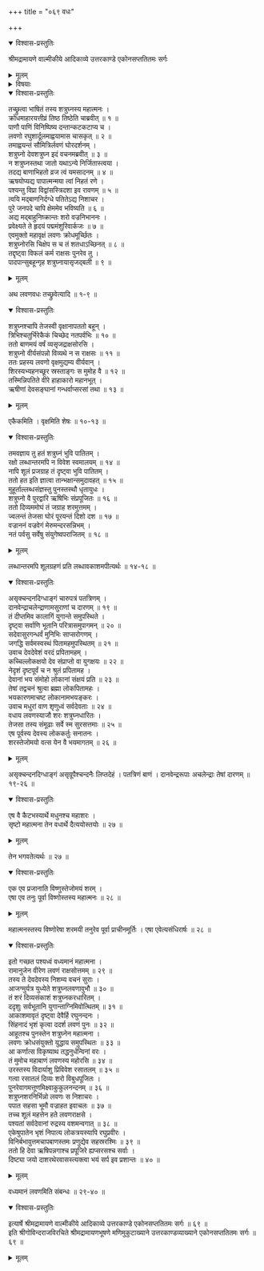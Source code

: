 +++
title = "०६९ वधः"

+++

<details open><summary>विश्वास-प्रस्तुतिः</summary>

श्रीमद्रामायणे वाल्मीकीये आदिकाव्ये उत्तरकाण्डे एकोनसप्ततितमः सर्गः
</details>

<details><summary>मूलम्</summary>

श्रीमद्रामायणे वाल्मीकीये आदिकाव्ये उत्तरकाण्डे एकोनसप्ततितमः सर्गः
</details>

<details><summary>विषयाः</summary>

शत्रुघ्नेन युद्धे लवणासुरवधः ॥ १ ॥
</details>

<details open><summary>विश्वास-प्रस्तुतिः</summary>

तच्छ्रुत्वा भाषितं तस्य शत्रुघ्नस्य महात्मनः ।  
क्रोधमाहारयत्तीव्रं तिष्ठ तिष्ठेति चाब्रवीत् ॥ १ ॥  
पाणौ पाणिं विनिष्पिष्य दन्तान्कटकटाप्य च ।  
लवणो रघुशार्दूलमाह्वयामास चासकृत् ॥ २ ॥  
तमाह्वयन्तं सौमित्रिर्लवणं घोरदर्शनम् ।  
शत्रुघ्नो देवशत्रुघ्न इदं वचनमब्रवीत् ॥ ३ ॥  
न शत्रुघ्नस्तथा जातो यथाऽन्ये निर्जितास्त्वया ।  
तदद्य बाणाभिहतो व्रज त्वं यमसादनम् ॥ ४ ॥  
ऋषयोप्यद्य पापात्मन्मया त्वां निहतं रणे ।  
पश्यन्तु विप्रा विद्वांसस्त्रिदशा इव रावणम् ॥ ५ ॥  
त्वयि मद्बाणनिर्दग्धे पतितेऽद्य निशाचर ।  
पुरे जनपदे चापि क्षेममेव भविष्यति ॥ ६ ॥  
अद्य मद्बाहुनिष्क्रान्तः शरो वज्रनिभाननः ।  
प्रवेक्ष्यते ते हृदयं पद्ममंशुरिवार्कजः ॥ ७ ॥  
एवमुक्तो महावृक्षं लवणः क्रोधमूर्च्छितः ।  
शत्रुघ्नोरसि चिक्षेप स च तं शतधाऽच्छिनत् ॥ ८ ॥  
तद्दृष्ट्वा विफलं कर्म राक्षसः पुनरेव तु ।  
पादपान्सुबहून्गृह शत्रुघ्नायासृजद्बली ॥ ९ ॥
</details>

<details><summary>मूलम्</summary>

तच्छ्रुत्वा भाषितं तस्य शत्रुघ्नस्य महात्मनः ।  
क्रोधमाहारयत्तीव्रं तिष्ठ तिष्ठेति चाब्रवीत् ॥ १ ॥  
पाणौ पाणिं विनिष्पिष्य दन्तान्कटकटाप्य च ।  
लवणो रघुशार्दूलमाह्वयामास चासकृत् ॥ २ ॥  
तमाह्वयन्तं सौमित्रिर्लवणं घोरदर्शनम् ।  
शत्रुघ्नो देवशत्रुघ्न इदं वचनमब्रवीत् ॥ ३ ॥  
न शत्रुघ्नस्तथा जातो यथाऽन्ये निर्जितास्त्वया ।  
तदद्य बाणाभिहतो व्रज त्वं यमसादनम् ॥ ४ ॥  
ऋषयोप्यद्य पापात्मन्मया त्वां निहतं रणे ।  
पश्यन्तु विप्रा विद्वांसस्त्रिदशा इव रावणम् ॥ ५ ॥  
त्वयि मद्बाणनिर्दग्धे पतितेऽद्य निशाचर ।  
पुरे जनपदे चापि क्षेममेव भविष्यति ॥ ६ ॥  
अद्य मद्बाहुनिष्क्रान्तः शरो वज्रनिभाननः ।  
प्रवेक्ष्यते ते हृदयं पद्ममंशुरिवार्कजः ॥ ७ ॥  
एवमुक्तो महावृक्षं लवणः क्रोधमूर्च्छितः ।  
शत्रुघ्नोरसि चिक्षेप स च तं शतधाऽच्छिनत् ॥ ८ ॥  
तद्दृष्ट्वा विफलं कर्म राक्षसः पुनरेव तु ।  
पादपान्सुबहून्गृह शत्रुघ्नायासृजद्बली ॥ ९ ॥
</details>

अथ लवणवधः तच्छ्रुवेत्यादि ॥ १-९ ॥

<details open><summary>विश्वास-प्रस्तुतिः</summary>

शत्रुघ्नश्चापि तेजस्वी वृक्षानापततो बहून् ।  
त्रिभिश्चतुर्भिरेकैकं चिच्छेद नतपर्वभिः ॥ १० ॥  
ततो बाणमयं वर्षं व्यसृजद्राक्षसोरसि ।  
शत्रुघ्नो वीर्यसंपन्नो विव्यथे न स राक्षसः ॥ ११ ॥  
ततः प्रहस्य लवणो वृक्षमुद्यम्य वीर्यवान् ।  
शिरस्यभ्यहनच्छूर स्रस्ताङ्गः स मुमोह वै ॥ १२ ॥  
तस्मिन्निपतिते वीरे हाहाकारो महानभूत् ।  
ऋषीणां देवसङ्घानां गन्धर्वाप्सरसां तथा ॥ १३ ॥
</details>

<details><summary>मूलम्</summary>

शत्रुघ्नश्चापि तेजस्वी वृक्षानापततो बहून् ।  
त्रिभिश्चतुर्भिरेकैकं चिच्छेद नतपर्वभिः ॥ १० ॥  
ततो बाणमयं वर्षं व्यसृजद्राक्षसोरसि ।  
शत्रुघ्नो वीर्यसंपन्नो विव्यथे न स राक्षसः ॥ ११ ॥  
ततः प्रहस्य लवणो वृक्षमुद्यम्य वीर्यवान् ।  
शिरस्यभ्यहनच्छूर स्रस्ताङ्गः स मुमोह वै ॥ १२ ॥  
तस्मिन्निपतिते वीरे हाहाकारो महानभूत् ।  
ऋषीणां देवसङ्घानां गन्धर्वाप्सरसां तथा ॥ १३ ॥
</details>

एकैकमिति । वृक्षमिति शेषः ॥ १०-१३ ॥

<details open><summary>विश्वास-प्रस्तुतिः</summary>

तमवज्ञाय तु हतं शत्रुघ्नं भुवि पातितम् ।  
रक्षो लब्धान्तरमपि न विवेश स्वमालयम् ॥ १४ ॥  
नापि शूलं प्रजग्राह तं दृष्ट्वा भुवि पातितम् ।  
ततो हत इति ज्ञात्वा तान्भक्षान्समुदावहत् ॥ १५ ॥  
मुहूर्ताल्लब्धसंज्ञस्तु पुनस्तस्थौ धृतायुधः ।  
शत्रुघ्नो वै पुरद्वारि ऋषिभिः संप्रपूजितः ॥ १६ ॥  
ततो दिव्यममोघं तं जग्राह शरमुत्तमम् ।  
ज्वलन्तं तेजसा घोरं पूरयन्तं दिशो दश ॥ १७ ॥  
वज्राननं वज्रवेगं मेरुमन्दरसन्निभम् ।  
नतं पर्वसु सर्वेषु संयुगेष्वपराजितम् ॥ १८ ॥
</details>

<details><summary>मूलम्</summary>

तमवज्ञाय तु हतं शत्रुघ्नं भुवि पातितम् ।  
रक्षो लब्धान्तरमपि न विवेश स्वमालयम् ॥ १४ ॥  
नापि शूलं प्रजग्राह तं दृष्ट्वा भुवि पातितम् ।  
ततो हत इति ज्ञात्वा तान्भक्षान्समुदावहत् ॥ १५ ॥  
मुहूर्ताल्लब्धसंज्ञस्तु पुनस्तस्थौ धृतायुधः ।  
शत्रुघ्नो वै पुरद्वारि ऋषिभिः संप्रपूजितः ॥ १६ ॥  
ततो दिव्यममोघं तं जग्राह शरमुत्तमम् ।  
ज्वलन्तं तेजसा घोरं पूरयन्तं दिशो दश ॥ १७ ॥  
वज्राननं वज्रवेगं मेरुमन्दरसन्निभम् ।  
नतं पर्वसु सर्वेषु संयुगेष्वपराजितम् ॥ १८ ॥
</details>

लब्धान्तरमपि शूलग्रहणं प्रति लब्धावकाशमपीत्यर्थः ॥ १४-१८ ॥

<details open><summary>विश्वास-प्रस्तुतिः</summary>

असृक्चन्दनदिग्धाङ्गं चारुपत्रं पतत्रिणम् ।  
दानवेन्द्राचलेन्द्राणामसुराणां च दारणम् ॥ १९ ॥  
तं दीप्तमिव कालागिं युगान्ते समुपस्थिते ।  
दृष्ट्वा सर्वाणि भूतानि परित्रासमुपागमन् ॥ २० ॥  
सदेवासुरगन्धर्वं मुनिभिः साप्सरोगणम् ।  
जगद्धि सर्वमस्वस्थं पितामहमुपस्थितम् ॥ २१ ॥  
उवाच देवदेवेशं वरदं प्रपितामहम् ।  
कच्चिल्लोकक्षयो देव संप्राप्तो वा युगक्षयः ॥ २२ ॥  
नेदृशं दृष्टपूर्वं च न श्रुतं प्रपितामह ।  
देवानां भय संमोहो लोकानां संक्षयं प्रति ॥ २३ ॥  
तेषां तद्वचनं श्रुत्वा ब्रह्मा लोकपितामहः ।  
भयकारणमाचष्ट लोकानामभयङ्करः ।  
उवाच मधुरां वाण शृणुध्वं सर्वदेवताः ॥ २४ ॥  
वधाय लवणस्याजौ शरः शत्रुघ्नधारितः ।  
तेजसा तस्य संमूढाः सर्वे स्म सुरसत्तमाः ॥ २५ ॥  
एष पूर्वस्य देवस्य लोककर्तुः सनातनः ।  
शरस्तेजोमयो वत्स येन वै भयमागतम् ॥ २६ ॥
</details>

<details><summary>मूलम्</summary>

असृक्चन्दनदिग्धाङ्गं चारुपत्रं पतत्रिणम् ।  
दानवेन्द्राचलेन्द्राणामसुराणां च दारणम् ॥ १९ ॥  
तं दीप्तमिव कालागिं युगान्ते समुपस्थिते ।  
दृष्ट्वा सर्वाणि भूतानि परित्रासमुपागमन् ॥ २० ॥  
सदेवासुरगन्धर्वं मुनिभिः साप्सरोगणम् ।  
जगद्धि सर्वमस्वस्थं पितामहमुपस्थितम् ॥ २१ ॥  
उवाच देवदेवेशं वरदं प्रपितामहम् ।  
कच्चिल्लोकक्षयो देव संप्राप्तो वा युगक्षयः ॥ २२ ॥  
नेदृशं दृष्टपूर्वं च न श्रुतं प्रपितामह ।  
देवानां भय संमोहो लोकानां संक्षयं प्रति ॥ २३ ॥  
तेषां तद्वचनं श्रुत्वा ब्रह्मा लोकपितामहः ।  
भयकारणमाचष्ट लोकानामभयङ्करः ।  
उवाच मधुरां वाण शृणुध्वं सर्वदेवताः ॥ २४ ॥  
वधाय लवणस्याजौ शरः शत्रुघ्नधारितः ।  
तेजसा तस्य संमूढाः सर्वे स्म सुरसत्तमाः ॥ २५ ॥  
एष पूर्वस्य देवस्य लोककर्तुः सनातनः ।  
शरस्तेजोमयो वत्स येन वै भयमागतम् ॥ २६ ॥
</details>

असृक्चन्दनदिग्धाङ्गं असृग्रूपैश्चन्दनैः लिप्तदेहं । पतत्रिणं बाणं । दानवेन्द्ररूपाः अचलेन्द्राः तेषां दारणम् ॥ १९-२६ ॥

<details open><summary>विश्वास-प्रस्तुतिः</summary>

एष वै कैटभस्यार्थे मधुनश्च महाशरः ।  
सृष्टो महात्मना तेन वधार्थे दैत्ययोस्तयोः ॥ २७ ॥
</details>

<details><summary>मूलम्</summary>

एष वै कैटभस्यार्थे मधुनश्च महाशरः ।  
सृष्टो महात्मना तेन वधार्थे दैत्ययोस्तयोः ॥ २७ ॥
</details>

तेन भगवतेत्यर्थः ॥ २७ ॥

<details open><summary>विश्वास-प्रस्तुतिः</summary>

एक एव प्रजानाति विष्णुस्तेजोमयं शरम् ।  
एषा एव तनुः पूर्वा विष्णोस्तस्य महात्मनः ॥ २८ ॥
</details>

<details><summary>मूलम्</summary>

एक एव प्रजानाति विष्णुस्तेजोमयं शरम् ।  
एषा एव तनुः पूर्वा विष्णोस्तस्य महात्मनः ॥ २८ ॥
</details>

महात्मनस्तस्य विष्णोरेषा शरमयी तनुरेव पूर्वा प्राचीनमूर्तिः । एषा एवेत्यसंधिरार्षः ॥ २८ ॥

<details open><summary>विश्वास-प्रस्तुतिः</summary>

इतो गच्छत पश्यध्वं वध्यमानं महात्मना ।  
रामानुजेन वीरेण लवणं राक्षसोत्तमम् ॥ २९ ॥  
तस्य ते देवदेवस्य निशम्य वचनं सुराः ।  
आजग्मुर्यत्र युध्येते शत्रुघ्नलवणावुभौ ॥ ३० ॥  
तं शरं दिव्यसंकाशं शत्रुघ्नकरधारितम् ।  
ददृशुः सर्वभूतानि युगान्ताग्निमिवोत्थितम् ॥ ३१ ॥  
आकाशमावृतं दृष्ट्वा देवैर्हि रघुनन्दनः ।  
सिंहनादं भृशं कृत्वा ददर्श लवणं पुनः ॥ ३२ ॥  
आहूतश्च पुनस्तेन शत्रुघ्नेन महात्मना ।  
लवणः क्रोधसंयुक्तो युद्धाय समुपस्थितः ॥ ३३ ॥  
आ कर्णात्स विकृष्याथ तद्धनुर्धन्विनां वरः ।  
तं मुमोच महाबाणं लवणस्य महोरसि ॥ ३४ ॥  
उरस्तस्य विदार्याशु प्रिविवेश रसातलम् ॥ ३५ ॥  
गत्वा रसातलं दिव्यः शरो विबुधपूजितः ।  
पुनरेवागमत्तूणमिक्ष्वाकुकुलनन्दनम् ॥ ३६ ॥  
शत्रुघ्नशरनिर्भिन्नो लवणः स निशाचरः ।  
पपात सहसा भूमौ वज्राहत इवाचलः ॥ ३७ ॥  
तच्च शूलं महत्तेन हते लवणराक्षसे ।  
पश्यतां सर्वदेवानां रुद्रस्य वशमन्वगात् ॥ ३८ ॥  
एकेषुपातेन भृशं निपात्य लोकत्रयस्यापि रघुप्रवीरः ।  
विनिर्बभावुत्तमचापबाणस्तमः प्रणुद्येव सहस्ररश्मिः ॥ ३९ ॥  
ततो हि देवा ऋषिपन्नगाश्च प्रपूजिरे ह्यप्सरसश्च सर्वाः ।  
दिष्ट्या जयो दाशरथेरवासस्त्यक्त्वा भयं सर्प इव प्रशान्तः ॥ ४० ॥
</details>

<details><summary>मूलम्</summary>

इतो गच्छत पश्यध्वं वध्यमानं महात्मना ।  
रामानुजेन वीरेण लवणं राक्षसोत्तमम् ॥ २९ ॥  
तस्य ते देवदेवस्य निशम्य वचनं सुराः ।  
आजग्मुर्यत्र युध्येते शत्रुघ्नलवणावुभौ ॥ ३० ॥  
तं शरं दिव्यसंकाशं शत्रुघ्नकरधारितम् ।  
ददृशुः सर्वभूतानि युगान्ताग्निमिवोत्थितम् ॥ ३१ ॥  
आकाशमावृतं दृष्ट्वा देवैर्हि रघुनन्दनः ।  
सिंहनादं भृशं कृत्वा ददर्श लवणं पुनः ॥ ३२ ॥  
आहूतश्च पुनस्तेन शत्रुघ्नेन महात्मना ।  
लवणः क्रोधसंयुक्तो युद्धाय समुपस्थितः ॥ ३३ ॥  
आ कर्णात्स विकृष्याथ तद्धनुर्धन्विनां वरः ।  
तं मुमोच महाबाणं लवणस्य महोरसि ॥ ३४ ॥  
उरस्तस्य विदार्याशु प्रिविवेश रसातलम् ॥ ३५ ॥  
गत्वा रसातलं दिव्यः शरो विबुधपूजितः ।  
पुनरेवागमत्तूणमिक्ष्वाकुकुलनन्दनम् ॥ ३६ ॥  
शत्रुघ्नशरनिर्भिन्नो लवणः स निशाचरः ।  
पपात सहसा भूमौ वज्राहत इवाचलः ॥ ३७ ॥  
तच्च शूलं महत्तेन हते लवणराक्षसे ।  
पश्यतां सर्वदेवानां रुद्रस्य वशमन्वगात् ॥ ३८ ॥  
एकेषुपातेन भृशं निपात्य लोकत्रयस्यापि रघुप्रवीरः ।  
विनिर्बभावुत्तमचापबाणस्तमः प्रणुद्येव सहस्ररश्मिः ॥ ३९ ॥  
ततो हि देवा ऋषिपन्नगाश्च प्रपूजिरे ह्यप्सरसश्च सर्वाः ।  
दिष्ट्या जयो दाशरथेरवासस्त्यक्त्वा भयं सर्प इव प्रशान्तः ॥ ४० ॥
</details>

वध्यमानं लवणमिति संबन्धः ॥ २९-४० ॥

<details open><summary>विश्वास-प्रस्तुतिः</summary>

इत्यार्षे श्रीमद्रामायणे वाल्मीकीये आदिकाव्ये उत्तरकाण्डे एकोनसप्ततितमः सर्गः ॥ ६९ ॥  
इति श्रीगोविन्दराजविरचिते श्रीमद्रामायणभूषणे मणिमुकुटाख्याने उत्तरकाण्डव्याख्याने एकोनसप्ततितमः सर्गः ॥ ६९ ॥
</details>

<details><summary>मूलम्</summary>

इत्यार्षे श्रीमद्रामायणे वाल्मीकीये आदिकाव्ये उत्तरकाण्डे एकोनसप्ततितमः सर्गः ॥ ६९ ॥  
इति श्रीगोविन्दराजविरचिते श्रीमद्रामायणभूषणे मणिमुकुटाख्याने उत्तरकाण्डव्याख्याने एकोनसप्ततितमः सर्गः ॥ ६९ ॥
</details>

